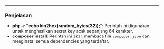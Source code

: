 
---

### Penjelasan
- **php -r "echo bin2hex(random_bytes(32));"**: Perintah ini digunakan untuk menghasilkan secret key acak sepanjang 64 karakter.
- **composer install**: Perintah ini akan membaca file `composer.json` dan menginstal semua dependencies yang terdaftar.
